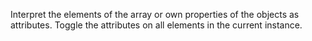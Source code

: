 Interpret the elements of the array or own properties of the objects as attributes. Toggle the attributes on all elements in the current instance.
